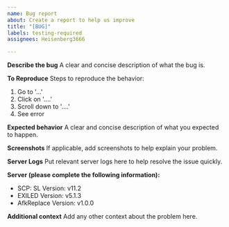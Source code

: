 ```yaml
---
name: Bug report
about: Create a report to help us improve
title: "[BUG]"
labels: testing-required
assignees: Heisenberg3666

---
```


**Describe the bug**
A clear and concise description of what the bug is.

**To Reproduce**
Steps to reproduce the behavior:
1. Go to '...'
2. Click on '....'
3. Scroll down to '....'
4. See error

**Expected behavior**
A clear and concise description of what you expected to happen.

**Screenshots**
If applicable, add screenshots to help explain your problem.

**Server Logs**
Put relevant server logs here to help resolve the issue quickly.

**Server (please complete the following information):**
 - SCP: SL Version: v11.2
 - EXILED Version: v5.1.3
 - AfkReplace Version: v1.0.0

**Additional context**
Add any other context about the problem here.
